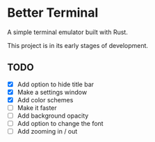 # Better Terminal

A simple terminal emulator built with Rust.

This project is in its early stages of development.

## TODO

- [x] Add option to hide title bar
- [x] Make a settings window
- [x] Add color schemes
- [ ] Make it faster
- [ ] Add background opacity
- [ ] Add option to change the font
- [ ] Add zooming in / out
